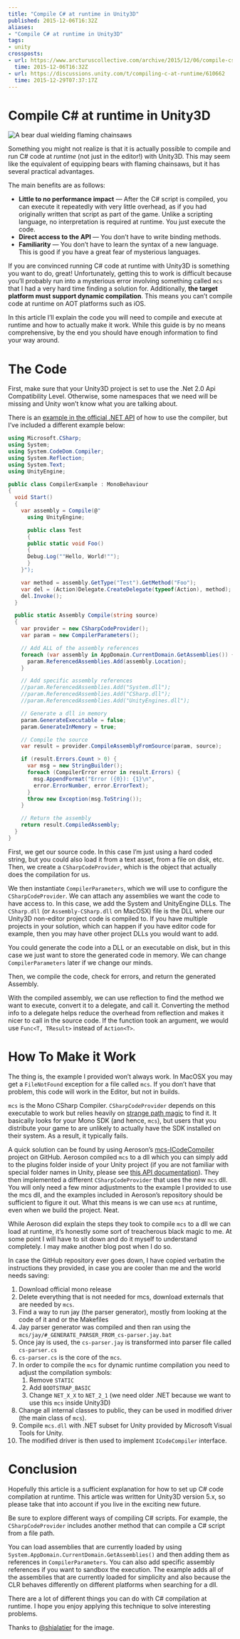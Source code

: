 ```yaml
---
title: "Compile C# at runtime in Unity3D"
published: 2015-12-06T16:32Z
aliases:
- "Compile C# at runtime in Unity3D"
tags:
- unity
crossposts:
- url: https://www.arcturuscollective.com/archive/2015/12/06/compile-cs-in-unity3d.html
  time: 2015-12-06T16:32Z
- url: https://discussions.unity.com/t/compiling-c-at-runtime/610662
  time: 2015-12-29T07:37:17Z
---
```


# Compile C# at runtime in Unity3D

![A bear dual wielding flaming chainsaws](201512061632-bear.png)

Something you might not realize is that it is actually possible to compile and run C# code at _runtime_ (not just in the editor!) with Unity3D. This may seem like the equivalent of equipping bears with flaming chainsaws, but it has several practical advantages.

The main benefits are as follows:

- **Little to no performance impact** — After the C# script is compiled, you can execute it repeatedly with very little overhead, as if you had originally written that script as part of the game. Unlike a scripting language, no interpretation is required at runtime. You just execute the code.
- **Direct access to the API** — You don’t have to write binding methods.
- **Familiarity** — You don’t have to learn the syntax of a new language. This is good if you have a great fear of mysterious languages.

If you are convinced running C# code at runtime with Unity3D is something you want to do, great! Unfortunately, getting this to work is difficult because you’ll probably run into a mysterious error involving something called `mcs` that I had a very hard time finding a solution for. Additionally, **the target platform must support dynamic compilation**. This means you can’t compile code at runtime on AOT platforms such as iOS.

In this article I’ll explain the code you will need to compile and execute at runtime and how to actually make it work. While this guide is by no means comprehensive, by the end you should have enough information to find your way around.

# The Code

First, make sure that your Unity3D project is set to use the .Net 2.0 Api Compatibility Level. Otherwise, some namespaces that we need will be missing and Unity won’t know what you are talking about.

There is an [example in the official .NET API](https://msdn.microsoft.com/en-us/library/saf5ce06) of how to use the compiler, but I’ve included a different example below:

```cs
using Microsoft.CSharp;
using System;
using System.CodeDom.Compiler;
using System.Reflection;
using System.Text;
using UnityEngine;

public class CompilerExample : MonoBehaviour
{
  void Start()
  {
    var assembly = Compile(@"
      using UnityEngine;

      public class Test
      {
      public static void Foo()
      {
      Debug.Log(""Hello, World!"");
      }
    }");

    var method = assembly.GetType("Test").GetMethod("Foo");
    var del = (Action)Delegate.CreateDelegate(typeof(Action), method);
    del.Invoke();
  }

  public static Assembly Compile(string source)
  {
    var provider = new CSharpCodeProvider();
    var param = new CompilerParameters();

    // Add ALL of the assembly references
    foreach (var assembly in AppDomain.CurrentDomain.GetAssemblies()) {
      param.ReferencedAssemblies.Add(assembly.Location);
    }

    // Add specific assembly references
    //param.ReferencedAssemblies.Add("System.dll");
    //param.ReferencedAssemblies.Add("CSharp.dll");
    //param.ReferencedAssemblies.Add("UnityEngines.dll");

    // Generate a dll in memory
    param.GenerateExecutable = false;
    param.GenerateInMemory = true;

    // Compile the source
    var result = provider.CompileAssemblyFromSource(param, source);

    if (result.Errors.Count > 0) {
      var msg = new StringBuilder();
      foreach (CompilerError error in result.Errors) {
        msg.AppendFormat("Error ({0}): {1}\n",
        error.ErrorNumber, error.ErrorText);
      }
      throw new Exception(msg.ToString());
    }

    // Return the assembly
    return result.CompiledAssembly;
  }
}
```

First, we get our source code. In this case I’m just using a hard coded string, but you could also load it from a text asset, from a file on disk, etc. Then, we create a `CSharpCodeProvider`, which is the object that actually does the compilation for us.

We then instantiate `CompilerParameters`, which we will use to configure the `CSharpCodeProvider`. We can attach any assemblies we want the code to have access to. In this case, we add the System and UnityEngine DLLs. The `CSharp.dll` (or `Assembly-CSharp.dll` on MacOSX) file is the DLL where our Unity3D non-editor project code is compiled to. If you have multiple projects in your solution, which can happen if you have editor code for example, then you may have other project DLLs you would want to add.

You could generate the code into a DLL or an executable on disk, but in this case we just want to store the generated code in memory. We can change `CompilerParameters` later if we change our minds.

Then, we compile the code, check for errors, and return the generated Assembly.

With the compiled assembly, we can use reflection to find the method we want to execute, convert it to a delegate, and call it. Converting the method info to a delegate helps reduce the overhead from reflection and makes it nicer to call in the source code. If the function took an argument, we would use `Func<T, TResult>` instead of `Action<T>`.

# How To Make it Work

The thing is, the example I provided won’t always work. In MacOSX you may get a `FileNotFound` exception for a file called `mcs`. If you don’t have that problem, this code will work in the Editor, but not in builds.

`mcs` is the Mono CSharp Compiler. `CSharpCodeProvider` depends on this executable to work but relies heavily on [strange path magic](https://github.com/mono/mono/blob/2748244/mcs/class/System/Microsoft.CSharp/CSharpCodeCompiler.cs#L61) to find it. It basically looks for your Mono SDK (and hence, `mcs`), but users that you distribute your game to are unlikely to actually have the SDK installed on their system. As a result, it typically fails.

A quick solution can be found by using Aeroson’s [mcs-ICodeCompiler](https://github.com/aeroson/mcs-ICodeCompiler) project on GitHub. Aeroson compiled `mcs` to a dll which you can simply add to the plugins folder inside of your Unity project (if you are not familiar with special folder names in Unity, please see [this API documentation](https://docs.unity3d.com/Manual/SpecialFolders.html)). They then implemented a different `CSharpCodeProvider` that uses the new `mcs` dll. You will only need a few minor adjustments to the example I provided to use the mcs dll, and the examples included in Aeroson’s repository should be sufficient to figure it out. What this means is we can use `mcs` at runtime, even when we build the project. Neat.

While Aeroson did explain the steps they took to compile `mcs` to a dll we can load at runtime, it’s honestly some sort of treacherous black magic to me. At some point I will have to sit down and do it myself to understand completely. I may make another blog post when I do so.

In case the GitHub repository ever goes down, I have copied verbatim the instructions they provided, in case you are cooler than me and the world needs saving:

1. Download official mono release
2. Delete everything that is not needed for mcs, download externals that are needed by `mcs`.
3. Find a way to run jay (the parser generator), mostly from looking at the code of it and or the Makefiles
4. Jay parser generator was compiled and then ran using the `mcs/jay/#_GENERATE_PARSER_FROM_cs-parser.jay.bat`
5. Once jay is used, the `cs-parser.jay` is transformed into parser file called `cs-parser.cs`
6. `cs-parser.cs` is the core of the `mcs`.
7. In order to compile the `mcs` for dynamic runtime compilation you need to adjust the compilation symbols:
    1. Remove `STATIC`
    2. Add `BOOTSTRAP_BASIC`
    3. Change `NET_X_X` to `NET_2_1` (we need older .NET because we want to use this `mcs` inside Unity3D)
8. Change all internal classes to public, they can be used in modified driver (the main class of `mcs`).
9. Compile `mcs.dll` with .NET subset for Unity provided by Microsoft Visual Tools for Unity.
10. The modified driver is then used to implement `ICodeCompiler` interface.

# Conclusion

Hopefully this article is a sufficient explanation for how to set up C# code compilation at runtime. This article was written for Unity3D version 5.x, so please take that into account if you live in the exciting new future.

Be sure to explore different ways of compiling C# scripts. For example, the `CSharpCodeProvider` includes another method that can compile a C# script from a file path.

You can load assemblies that are currently loaded by using `System.AppDomain.CurrentDomain.GetAssemblies()` and then adding them as references in `CompilerParameters`. You can also add specific assembly references if you want to sandbox the execution. The example adds all of the assemblies that are currently loaded for simplicity and also because the CLR behaves differently on different platforms when searching for a dll.

There are a lot of different things you can do with C# compilation at runtime. I hope you enjoy applying this technique to solve interesting problems.

Thanks to [@shialatier](https://twitter.com/shialatier/status/767990123954774016) for the image.

